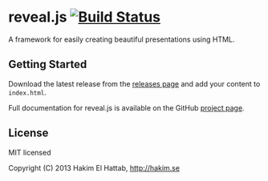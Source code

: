 # reveal.js [![Build Status](https://travis-ci.org/nationalparkservice/reveal.js.png?branch=master)](https://travis-ci.org/nationalparkservice/reveal.js)

A framework for easily creating beautiful presentations using HTML.

## Getting Started

Download the latest release from the [releases page](https://github.com/nationalparkservice/reveal.js/releases) and add your content to `index.html`.

Full documentation for reveal.js is available on the GitHub [project page](https://github.com/hakimel/reveal.js).

## License

MIT licensed

Copyright (C) 2013 Hakim El Hattab, http://hakim.se
